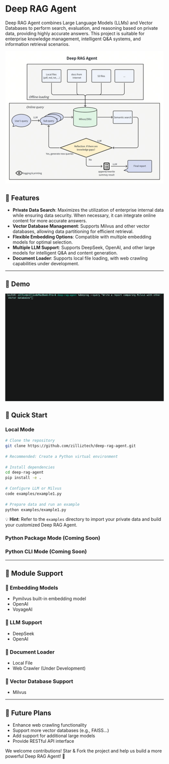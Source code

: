 # Deep RAG Agent

Deep RAG Agent combines Large Language Models (LLMs) and Vector Databases to perform search, evaluation, and reasoning based on private data, providing highly accurate answers. This project is suitable for enterprise knowledge management, intelligent Q&A systems, and information retrieval scenarios.

![Architecture](./assets/pic/deep-rag-agent-arch.png)

## 🚀 Features

- **Private Data Search**: Maximizes the utilization of enterprise internal data while ensuring data security. When necessary, it can integrate online content for more accurate answers.
- **Vector Database Management**: Supports Milvus and other vector databases, allowing data partitioning for efficient retrieval.
- **Flexible Embedding Options**: Compatible with multiple embedding models for optimal selection.
- **Multiple LLM Support**: Supports DeepSeek, OpenAI, and other large models for intelligent Q&A and content generation.
- **Document Loader**: Supports local file loading, with web crawling capabilities under development.

---

## 🎉 Demo
![demo](./assets/pic/demo.gif)


## 📖 Quick Start

### Local Mode

```bash
# Clone the repository
git clone https://github.com/zilliztech/deep-rag-agent.git

# Recommended: Create a Python virtual environment

# Install dependencies
cd deep-rag-agent 
pip install -e .

# Configure LLM or Milvus
code examples/example1.py

# Prepare data and run an example
python examples/example1.py
```

💡 **Hint**: Refer to the `examples` directory to import your private data and build your customized Deep RAG Agent.

### Python Package Mode (Coming Soon)

### Python CLI Mode (Coming Soon)

---

## 🔧 Module Support

### 🔹 Embedding Models
- Pymilvus built-in embedding model
- OpenAI
- VoyageAI

### 🔹 LLM Support
- DeepSeek
- OpenAI

### 🔹 Document Loader
- Local File
- Web Crawler (Under Development)

### 🔹 Vector Database Support
- Milvus

---

## 📌 Future Plans
- Enhance web crawling functionality
- Support more vector databases (e.g., FAISS...)
- Add support for additional large models
- Provide RESTful API interface

We welcome contributions! Star & Fork the project and help us build a more powerful Deep RAG Agent! 🎯